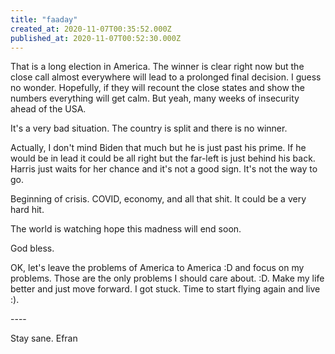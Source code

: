 ```yaml
---
title: "faaday"
created_at: 2020-11-07T00:35:52.000Z
published_at: 2020-11-07T00:52:30.000Z
---
```

That is a long election in America. The winner is clear right now but the close call almost everywhere will lead to a prolonged final decision. I guess no wonder. Hopefully, if they will recount the close states and show the numbers everything will get calm. But yeah, many weeks of insecurity ahead of the USA.

It's a very bad situation. The country is split and there is no winner. 

Actually, I don't mind Biden that much but he is just past his prime. If he would be in lead it could be all right but the far-left is just behind his back. Harris just waits for her chance and it's not a good sign. It's not the way to go. 

Beginning of crisis. COVID, economy, and all that shit. It could be a very hard hit. 

The world is watching hope this madness will end soon.

God bless.

OK, let's leave the problems of America to America :D and focus on my problems. Those are the only problems I should care about. :D. Make my life better and just move forward. I got stuck. Time to start flying again and live :).

\----

Stay sane. Efran
